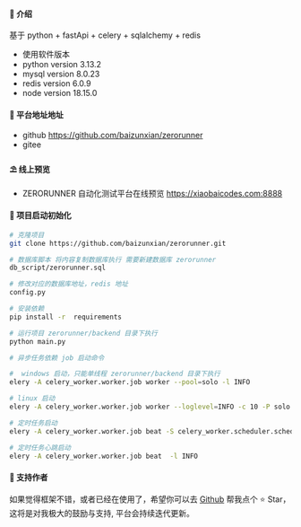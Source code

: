 
#### 🌈 介绍

基于 python + fastApi + celery + sqlalchemy + redis

- 使用软件版本
- python version 3.13.2
- mysql version 8.0.23
- redis version 6.0.9
- node version 18.15.0

#### 💒 平台地址地址
- github 
https://github.com/baizunxian/zerorunner
- gitee

#### ⛱️ 线上预览

- ZERORUNNER 自动化测试平台在线预览 <a href="https://xiaobaicodes.com:8888" target="_blank">https://xiaobaicodes.com:8888</a>


#### 🚧 项目启动初始化

```bash
# 克隆项目
git clone https://github.com/baizunxian/zerorunner.git

# 数据库脚本 将内容复制数据库执行 需要新建数据库 zerorunner
db_script/zerorunner.sql

# 修改对应的数据库地址，redis 地址
config.py

# 安装依赖
pip install -r  requirements

# 运行项目 zerorunner/backend 目录下执行
python main.py

# 异步任务依赖 job 启动命令

#  windows 启动，只能单线程 zerorunner/backend 目录下执行
elery -A celery_worker.worker.job worker --pool=solo -l INFO 

# linux 启动
elery -A celery_worker.worker.job worker --loglevel=INFO -c 10 -P solo -n zerorunner-job-worker

# 定时任务启动
elery -A celery_worker.worker.job beat -S celery_worker.scheduler.schedulers:DatabaseScheduler -l INFO

# 定时任务心跳启动
elery -A celery_worker.worker.job beat  -l INFO 

```

#### 💌 支持作者

如果觉得框架不错，或者已经在使用了，希望你可以去 <a target="_blank" href="https://github.com/baizunxian/zerorunner">Github</a> 帮我点个 ⭐ Star，这将是对我极大的鼓励与支持, 平台会持续迭代更新。
